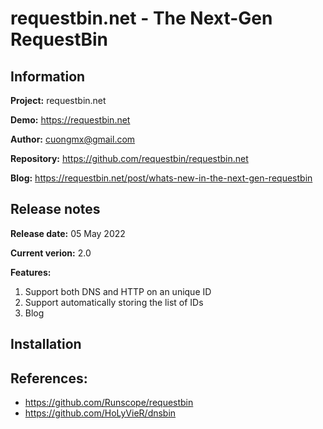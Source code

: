# requestbin.net - The Next-Gen RequestBin

## Information
**Project:** requestbin.net

**Demo:** https://requestbin.net

**Author:** cuongmx@gmail.com

**Repository:** https://github.com/requestbin/requestbin.net

**Blog:** https://requestbin.net/post/whats-new-in-the-next-gen-requestbin

## Release notes
**Release date:** 05 May 2022

**Current verion:** 2.0

**Features:**
1. Support both DNS and HTTP on an unique ID
2. Support automatically storing the list of IDs
3. Blog

## Installation


## References:
- https://github.com/Runscope/requestbin
- https://github.com/HoLyVieR/dnsbin